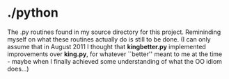 # ./python #

The .py routines found in my source directory for this project. 
Remininding myself on what these routines actually do is still to be 
done. (I can only assume that in August 2011 I thought that 
**kingbetter.py** implemented improvements over **king.py**, for 
whatever ``better'' meant to me at the time - maybe when I finally 
achieved some understanding of what the OO idiom does...)
